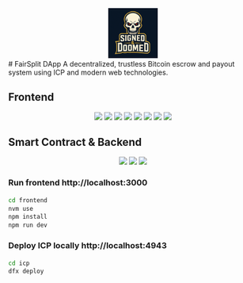 <div align="center"> 
	<img src="team.png" width="20%" /> 
</div>
# FairSplit DApp
A decentralized, trustless Bitcoin escrow and payout system using ICP and modern web technologies.

## Frontend
<div align="center"> 
	<img src="https://img.shields.io/badge/React-20232a?style=for-the-badge&logo=react&logoColor=61DAFB" /> 
	<img src="https://img.shields.io/badge/Next.js-000000?style=for-the-badge&logo=next.js&logoColor=white" /> 
	<img src="https://img.shields.io/badge/TailwindCSS-06B6D4?style=for-the-badge&logo=tailwindcss&logoColor=white" /> 
	<img src="https://img.shields.io/badge/ShadCN UI-000000?style=for-the-badge&logo=vercel&logoColor=white" /> 
	<img src="https://img.shields.io/badge/Lucide Icons-000000?style=for-the-badge&logo=lucide&logoColor=white" /> 
	<img src="https://img.shields.io/badge/Framer Motion-EF008F?style=for-the-badge&logo=framer&logoColor=white" /> 
	<img src="https://img.shields.io/badge/TypeScript-3178C6?style=for-the-badge&logo=typescript&logoColor=white" /> 
	<img src="https://img.shields.io/badge/Redux-764ABC?style=for-the-badge&logo=redux&logoColor=white" /> 
</div>

## Smart Contract & Backend
<div align="center"> 
	<img src="https://img.shields.io/badge/ICP-000000?style=for-the-badge&logo=internet-computer&logoColor=white" /> 
	<img src="https://img.shields.io/badge/Motoko-3B00B9?style=for-the-badge" /> 
	<img src="https://img.shields.io/badge/Rust-000000?style=for-the-badge&logo=rust&logoColor=white" /> 
</div>

### Run frontend http://localhost:3000
```bash
cd frontend
nvm use
npm install
npm run dev
```

### Deploy ICP locally http://localhost:4943
```bash
cd icp
dfx deploy
```
